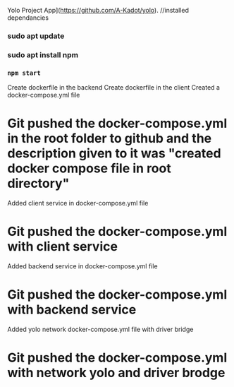 Yolo Project
App](https://github.com/A-Kadot/yolo).
//installed dependancies
### sudo apt update
### sudo apt install npm
### `npm start`

Create dockerfile in the backend
Create dockerfile in the client
Created a docker-compose.yml file 
# Git pushed the docker-compose.yml in the root folder to github and the description given to it was "created docker compose file in root directory"
Added client service in docker-compose.yml file 
# Git pushed the docker-compose.yml with client service
Added backend service in docker-compose.yml file 
# Git pushed the docker-compose.yml with backend service
Added yolo network docker-compose.yml file with driver bridge
# Git pushed the docker-compose.yml with network yolo and driver brodge
